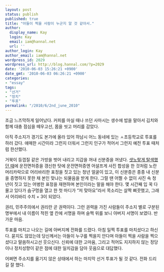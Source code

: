 ```yaml
---
layout: post
status: publish
published: true
title: "아들이 찍을 사람이 누군지 알 것 같아서."
author:
  display_name: Kay
  login: Kay
  email: iam@hannal.net
  url: ''
author_login: Kay
author_email: iam@hannal.net
wordpress_id: 2029
wordpress_url: http://blog.hannal.com/?p=2029
date: '2010-06-03 15:26:21 +0900'
date_gmt: '2010-06-03 06:26:21 +0900'
categories:
- "essay"
tags:
- "선거"
- "정치"
- "투표"
permalink: "/2010/6/2nd_june_2010"
---
```

<p>조금 느즈막하게 일어났다. 커피를 마실 때나 쓰던 사마시는 생수에 밥을 말아서 김치와 함께 대충 점심을 떼우고선, 몸을 씻고 머리를 감았다.</p>
<p>아직 주소지가 경기도 본가에 올라 있어 하남시 어느 동네에 있는 ㅅ초등학교로 투표를 하러 갔다. 애매한 시간이라 그런지 더워서 그런지 인구가 적어서 그런지 예전 투표 때처럼 한산했다.</p>
<p>거북이 등껍질 같은 가방을 벗어 내리고 지갑을 꺼내 신분증을 꺼냈다. <a href="http://blog.hannal.com/my_yellow_hair_2007/">샛노랗게 탈색했던 때</a>에 운전면허증을 갱신한 탓에 운전면허증엔 어설프게 사진 합성을 한 것처럼 노란 머리카락으로 어리바리한 표정을 짓고 있는 청년 얼굴이 있고, 이 신분증은 종종 내 신분을 증명하지 못한 채 본인 맞냐는 되물음을 받게 한다. 그럴 땐 어쩔 수 없이 사진 속 청년이 짓고 있는 어벙한 표정을 재현하며 본인이라는 말을 해야 한다. 몇 시간째 입 꾹 다물고 있다가 숨구멍을 열고 한 첫 마디가 “저 맞아요”라서 목소리는 살짝 삐끗했고, 그래서 어리바리 수치 + 3이 되었다.</p>
<p>권리, 민주주의에서 권리란 곧 권력이다. 그런 권력을 가진 사람들이 주소지 별로 구분된 명부에서 내 이름이 적힌 옆 칸에 서명을 하며 슬쩍 위를 보니 아버지 서명이 보였다. 반가운 마음.</p>
<p>투표를 마치고 나오는 길에 아버지께 전화를 드렸다. 아침 일찍 투표를 마치셨다고 하신다. 묻지도 않았는데 당신께서는 아들이 누구를 찍을지 안다며 아들이 찍을 사람을 찍으셨다고 말씀하시고선 웃으신다. 신뢰에 대한 고마움, 그리고 적어도 지지하지 않는 정당이나 정치성향이 같은 점에 대한 일치감을 담아 웃음으로 대답했다.</p>
<p>어쩌면 주소지를 옮기지 않은 상태에서 하는 마지막 선거 투표가 될 것 같다. 전화 드리길 잘 했다.</p>
